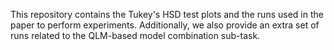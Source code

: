 This repository contains the Tukey's HSD test plots and the runs used in the paper to perform experiments. Additionally, we also provide an extra set of runs related to the QLM-based model combination sub-task.
